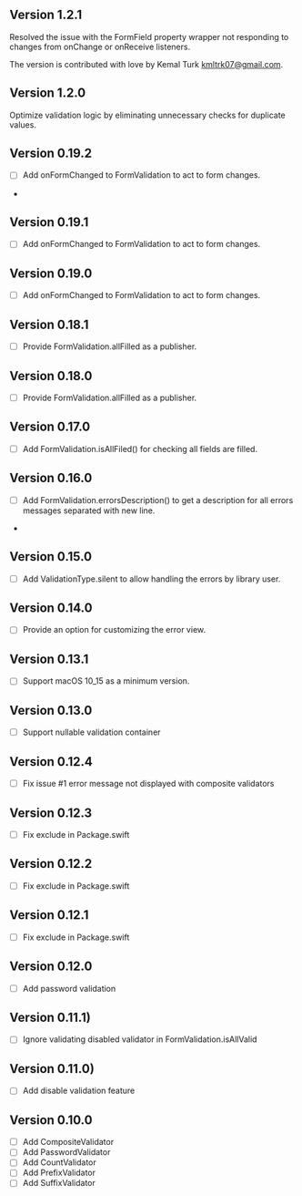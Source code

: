 
## Version 1.2.1

Resolved the issue with the FormField property wrapper not responding to changes from onChange or onReceive listeners.

The version is contributed with love by Kemal Turk <kmltrk07@gmail.com>.

## Version 1.2.0

Optimize validation logic by eliminating unnecessary checks for duplicate values.

## Version 0.19.2

- [ ] Add onFormChanged to FormValidation to act to form changes.
- 
## Version 0.19.1

- [ ] Add onFormChanged to FormValidation to act to form changes.

## Version 0.19.0

- [ ] Add onFormChanged to FormValidation to act to form changes.

## Version 0.18.1

- [ ] Provide FormValidation.allFilled as a publisher.

## Version 0.18.0

- [ ] Provide FormValidation.allFilled as a publisher.

## Version 0.17.0

- [ ] Add FormValidation.isAllFiled() for checking all fields are filled.

## Version 0.16.0

- [ ] Add FormValidation.errorsDescription() to get a description for all errors messages separated with new line.
- 
## Version 0.15.0

- [ ] Add ValidationType.silent to allow handling the errors by library user.

## Version 0.14.0

- [ ] Provide an option for customizing the error view.

## Version 0.13.1

- [ ] Support macOS 10_15 as a minimum version.

## Version 0.13.0

- [ ] Support nullable validation container

## Version 0.12.4

- [ ] Fix issue #1 error message not displayed with composite validators

## Version 0.12.3

- [ ] Fix exclude in Package.swift

## Version 0.12.2

- [ ] Fix exclude in Package.swift

## Version 0.12.1

- [ ] Fix exclude in Package.swift

## Version 0.12.0

- [ ] Add password validation

## Version 0.11.1)

- [ ] Ignore validating disabled validator in FormValidation.isAllValid

## Version 0.11.0)

- [ ] Add disable validation feature

## Version 0.10.0

- [ ] Add CompositeValidator
- [ ] Add PasswordValidator
- [ ] Add CountValidator
- [ ] Add PrefixValidator
- [ ] Add SuffixValidator